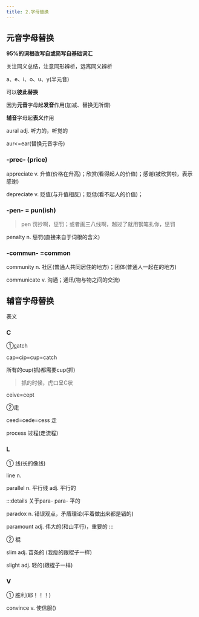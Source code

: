 ```yaml
---
title: 2.字母替换
---
```


## 元音字母替换

**95%的词根改写自或简写自基础词汇**

关注同义总结，注意同形辨析，远离同义辨析

a、e、i、o、u、y(半元音)

可以**彼此替换**

因为**元音**字母起**发音**作用(加减、替换无所谓)

**辅音**字母起**表义**作用

aural adj. 听力的，听觉的

aur<=ear(替换元音字母)

### -prec- (price)

appreciate v. 升值(价格在升高)；欣赏(看得起人的价值)；感谢(被欣赏啦，表示感谢)

depreciate v. 贬值(与升值相反)；贬低(看不起人的价值)；


### -pen- = pun(ish)

>pen 罚抄啊，惩罚；或者画三八线啊，越过了就用钢笔扎你，惩罚

penalty n. 惩罚(直接来自于词根的含义)

### -commun- =common

community n. 社区(普通人共同居住的地方)；团体(普通人一起在的地方)

communicate v. 沟通；通讯(物与物之间的交流)

## 辅音字母替换

表义

### C 
①<u>c</u>atch

cap=cip=cup=catch

所有的cup(抓)都需要cup(抓)

>抓的时候，虎口呈C状

ceive=cept

②走

ceed=cede=cess 走

process 过程(走流程)

### L
① 线(长的像线)

line n.

parallel n. 平行线 adj. 平行的

:::details 关于para-
para- 平的

paradox n. 错误观点，矛盾理论(平着做出来都是错的)

paramount adj. 伟大的(和山平行)，重要的
:::

② 棍

slim adj. 苗条的 (我瘦的跟棍子一样)

slight adj. 轻的(跟棍子一样)

### V
① 胜利(耶！！！)

convince v. 使信服()













